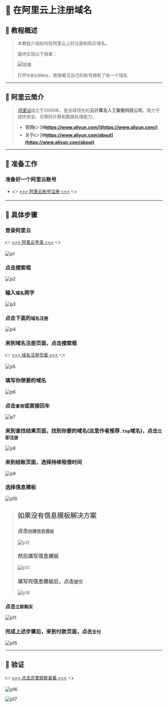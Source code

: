 # 💫 在阿里云上注册域名

## 🔶 教程概述

> 本教程介绍如何在阿里云上的注册和购买域名。
>
> 最终实现以下效果：
>
> ![效果](../img/p001/p0.png)
>
> 打开`阿里云控制台`，能够看见自己的账号拥有了有一个域名

---

## 🔶 阿里云简介

> [*阿里云*](https://www.aliyun.com/)成立于2009年，是全球领先的**云计算及人工智能科技公司**，致力于提供安全、可靠的计算和数据处理能力。
>
> - **官网👉 [🌐https://www.aliyun.com/](https://www.aliyun.com/)**
> - **关于👉 [🌐https://www.aliyun.com/about](https://www.aliyun.com/about)**

---

## 🔶 准备工作

### 准备好一个阿里云账号

- 👉 [>>> 阿里云账号注册 <<<](https://account.aliyun.com/register/qr_register.htm) 👈

---

## 🔶 具体步骤

### 登录阿里云

👉 [>>> 阿里云登录 <<<](https://account.aliyun.com/login/login.htm) 👈

![p1](../img/p001/p1.png)

### 点击搜索框

![p2](../img/p001/p2.png)

### 输入`域名`两字

![p3](../img/p001/p3.png)

### 点击下面的`域名注册`

![p4](../img/p001/p4.png)

### 来到域名注册页面，点击搜索框

👉 [>>> 域名注册页面 <<<](https://wanwang.aliyun.com/domain) 👈

![p5](../img/p001/p5.png)

### 填写你想要的域名

![p6](../img/p001/p6.png)

### 点击`查询`或直接回车

![p7](../img/p001/p7.png)

### 来到查找结果页面，找到你要的域名(这里作者推荐`.top`域名)，点击`立即注册`

![p8](../img/p001/p8.png)

### 来到结账页面，选择持续租借时间

![p9](../img/p001/p9.png)

### 选择信息模板

![p10](../img/p001/p10.png)

> ## 如果没有信息模板解决方案
>
> ### 点击`创建信息模板`
>
> ![p12](../img/p001/p12.png)
>
> ### 然后填写信息模板
>
> ![p13](../img/p001/p13.png)
>
> ### 填写完信息模板后，点击`提交`
>
> ![p14](../img/p001/p14.png)

### 点击`立即购买`

![p11](../img/p001/p11.png)

### 完成上述步骤后，来到付款页面，点击`支付`

![p15](../img/p001/p15.png)

---

## 🔶 验证

👉 [>>> 点击这里就能查看 <<<](https://dc.console.aliyun.com/next/index#/overview) 👈

![p16](../img/p001/p16.png)

![p17](../img/p001/p0.png)
